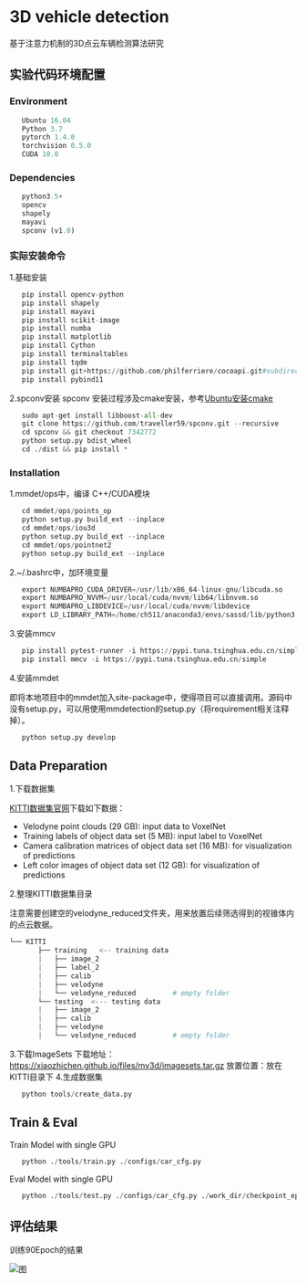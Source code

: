 # 3D vehicle detection
基于注意力机制的3D点云车辆检测算法研究
## 实验代码环境配置
### Environment
```python
   Ubuntu 16.04
   Python 3.7
   pytorch 1.4.0
   torchvision 0.5.0
   CUDA 10.0
```
### Dependencies
```python
   python3.5+
   opencv
   shapely
   mayavi
   spconv (v1.0)
```
### 实际安装命令
1.基础安装
```python
   pip install opencv-python
   pip install shapely
   pip install mayavi
   pip install scikit-image
   pip install numba
   pip install matplotlib
   pip install Cython
   pip install terminaltables
   pip install tqdm
   pip install git+https://github.com/philferriere/cocoapi.git#subdirectory=PythonAPI
   pip install pybind11 
```
2.spconv安装
spconv 安装过程涉及cmake安装，参考[Ubuntu安装cmake](https://blog.csdn.net/weixin_38362784/article/details/109532934)
```python
   sudo apt-get install libboost-all-dev
   git clone https://github.com/traveller59/spconv.git --recursive
   cd spconv && git checkout 7342772
   python setup.py bdist_wheel
   cd ./dist && pip install *
```
### Installation
1.mmdet/ops中，编译 C++/CUDA模块
```python
   cd mmdet/ops/points_op
   python setup.py build_ext --inplace
   cd mmdet/ops/iou3d
   python setup.py build_ext --inplace
   cd mmdet/ops/pointnet2
   python setup.py build_ext --inplace
```
2.~/.bashrc中，加环境变量
```python
   export NUMBAPRO_CUDA_DRIVER=/usr/lib/x86_64-linux-gnu/libcuda.so
   export NUMBAPRO_NVVM=/usr/local/cuda/nvvm/lib64/libnvvm.so
   export NUMBAPRO_LIBDEVICE=/usr/local/cuda/nvvm/libdevice
   export LD_LIBRARY_PATH=/home/ch511/anaconda3/envs/sassd/lib/python3.7/site-packages/spconv;
```
3.安装mmcv
```python
   pip install pytest-runner -i https://pypi.tuna.tsinghua.edu.cn/simple
   pip install mmcv -i https://pypi.tuna.tsinghua.edu.cn/simple
```
4.安装mmdet

即将本地项目中的mmdet加入site-package中，使得项目可以直接调用。源码中没有setup.py，可以用使用mmdetection的setup.py（将requirement相关注释掉）。
```python
   python setup.py develop
```
## Data Preparation
1.下载数据集

[KITTI数据集官网](http://www.cvlibs.net/datasets/kitti/eval_object.php?obj_benchmark=3d)下载如下数据：
- Velodyne point clouds (29 GB): input data to VoxelNet
- Training labels of object data set (5 MB): input label to VoxelNet
- Camera calibration matrices of object data set (16 MB): for visualization of predictions
- Left color images of object data set (12 GB): for visualization of predictions

2.整理KITTI数据集目录

注意需要创建空的velodyne_reduced文件夹，用来放置后续筛选得到的视锥体内的点云数据。
```python
└── KITTI
       ├── training   <-- training data
       |   ├── image_2
       |   ├── label_2
       |   ├── calib 
       |   ├── velodyne
       |   └── velodyne_reduced			# empty folder
       └── testing  <--- testing data
       |   ├── image_2
       |   ├── calib
       |   ├── velodyne
       |   └── velodyne_reduced			# empty folder
```
3.下载ImageSets
下载地址：https://xiaozhichen.github.io/files/mv3d/imagesets.tar.gz
放置位置：放在KITTI目录下
4.生成数据集
```python
   python tools/create_data.py
```
## Train & Eval
Train Model with single GPU
```python
   python ./tools/train.py ./configs/car_cfg.py
```
Eval Model with single GPU
```python
   python ./tools/test.py ./configs/car_cfg.py ./work_dir/checkpoint_epoch_90.pth 
```
## 评估结果
训练90Epoch的结果

![图](C:\Users\DSC\Desktop\大论文\图.png)




